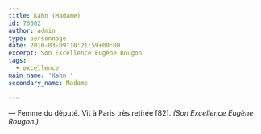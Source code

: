 ```yaml
---
title: Kahn (Madame)
id: 76602
author: admin
type: personnage
date: 2010-03-09T10:21:59+00:00
excerpt: Son Excellence Eugène Rougon
tags:
  - excellence
main_name: 'Kahn '
secondary_name: Madame

---
```

— Femme du député. Vit à Paris très retirée [82]. _(Son Excellence Eugène Rougon.)_